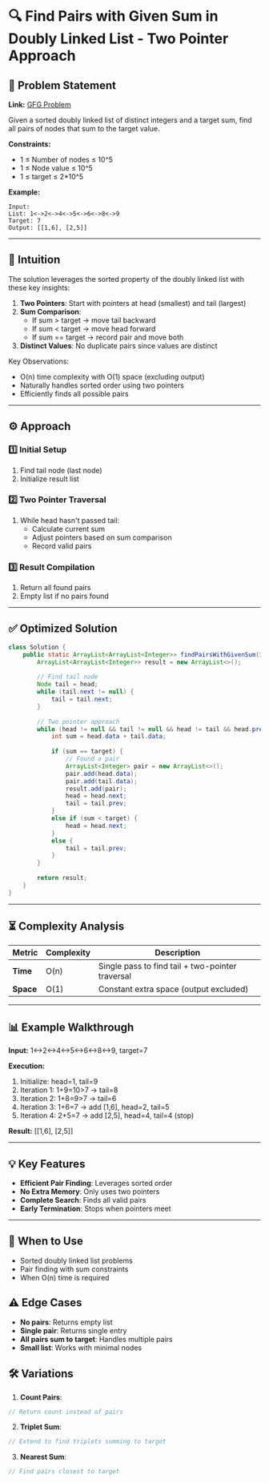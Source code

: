 # 🔍 Find Pairs with Given Sum in Doubly Linked List - Two Pointer Approach

## 📜 Problem Statement
**Link:** [GFG Problem](https://www.geeksforgeeks.org/problems/find-pairs-with-given-sum-in-doubly-linked-list/1)

Given a sorted doubly linked list of distinct integers and a target sum, find all pairs of nodes that sum to the target value.

**Constraints:**
- 1 ≤ Number of nodes ≤ 10^5
- 1 ≤ Node value ≤ 10^5
- 1 ≤ target ≤ 2*10^5

**Example:**
```text
Input: 
List: 1<->2<->4<->5<->6<->8<->9
Target: 7
Output: [[1,6], [2,5]]
```

---

## 🧠 Intuition
The solution leverages the sorted property of the doubly linked list with these key insights:
1. **Two Pointers**: Start with pointers at head (smallest) and tail (largest)
2. **Sum Comparison**:
   - If sum > target → move tail backward
   - If sum < target → move head forward
   - If sum == target → record pair and move both
3. **Distinct Values**: No duplicate pairs since values are distinct

Key Observations:
- O(n) time complexity with O(1) space (excluding output)
- Naturally handles sorted order using two pointers
- Efficiently finds all possible pairs

---

## ⚙️ Approach
### **1️⃣ Initial Setup**
1. Find tail node (last node)
2. Initialize result list

### **2️⃣ Two Pointer Traversal**
1. While head hasn't passed tail:
   - Calculate current sum
   - Adjust pointers based on sum comparison
   - Record valid pairs

### **3️⃣ Result Compilation**
1. Return all found pairs
2. Empty list if no pairs found

---

## ✅ Optimized Solution
```java
class Solution {
    public static ArrayList<ArrayList<Integer>> findPairsWithGivenSum(int target, Node head) {
        ArrayList<ArrayList<Integer>> result = new ArrayList<>();
        
        // Find tail node
        Node tail = head;
        while (tail.next != null) {
            tail = tail.next;
        }
        
        // Two pointer approach
        while (head != null && tail != null && head != tail && head.prev != tail) {
            int sum = head.data + tail.data;
            
            if (sum == target) {
                // Found a pair
                ArrayList<Integer> pair = new ArrayList<>();
                pair.add(head.data);
                pair.add(tail.data);
                result.add(pair);
                head = head.next;
                tail = tail.prev;
            } 
            else if (sum < target) {
                head = head.next;
            } 
            else {
                tail = tail.prev;
            }
        }
        
        return result;
    }
}
```
---

## ⏳ Complexity Analysis
| Metric          | Complexity | Description |
|-----------------|------------|-------------|
| **Time**        | O(n)       | Single pass to find tail + two-pointer traversal |
| **Space**       | O(1)       | Constant extra space (output excluded) |

---

## 📊 Example Walkthrough

**Input:** 1<->2<->4<->5<->6<->8<->9, target=7

**Execution:**
1. Initialize: head=1, tail=9
2. Iteration 1: 1+9=10>7 → tail=8
3. Iteration 2: 1+8=9>7 → tail=6
4. Iteration 3: 1+6=7 → add [1,6], head=2, tail=5
5. Iteration 4: 2+5=7 → add [2,5], head=4, tail=4 (stop)

**Result:** [[1,6], [2,5]]

---

## 💡 Key Features
- **Efficient Pair Finding**: Leverages sorted order
- **No Extra Memory**: Only uses two pointers
- **Complete Search**: Finds all valid pairs
- **Early Termination**: Stops when pointers meet

---

## 🚀 When to Use
- Sorted doubly linked list problems
- Pair finding with sum constraints
- When O(n) time is required

## ⚠️ Edge Cases
- **No pairs**: Returns empty list
- **Single pair**: Returns single entry
- **All pairs sum to target**: Handles multiple pairs
- **Small list**: Works with minimal nodes

## 🛠 Variations
1. **Count Pairs**:
```java
// Return count instead of pairs
```

2. **Triplet Sum**:
```java
// Extend to find triplets summing to target
```

3. **Nearest Sum**:
```java
// Find pairs closest to target
```